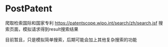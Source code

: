 # PostPatent
爬取检索国际和国家专利 https://patentscope.wipo.int/search/zh/search.jsf
搜索页面，模拟请求得到result搜索结果

目前暂且，只是模拟简单搜索，后期可能会加上其他复杂搜索的功能


